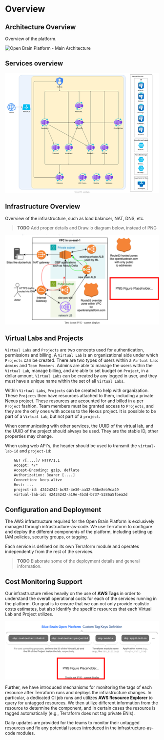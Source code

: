 # Overview

## Architecture Overview

Overview of the platform.

![Open Brain Platform - Main Architecture](resources/1_main.drawio.svg)

## Services overview

![Open Brain Platform - Services](resources/4_services.drawio.svg)


## Infrastructure Overview

Overview of the infrastructure, such as load balancer, NAT, DNS, etc.

> **TODO**
> Add proper details and Draw.io diagram below, instead of PNG

![Open Brain Platform - Infrastructure](resources/2_infrastructure.drawio.svg)


## Virtual Labs and Projects

`Virtual Labs` and `Projects` are two concepts used for authentication, permissions and billing.
A `Virtual Lab` is an organizational aide under which `Projects` can be created.
There are two types of users within a `Virtual Lab`: `Admins` and `Team Members`.
Admins are able to manage the users within the `Virtual Lab`, manage billing, and are able to set budget on `Project`, in a dollar amount.
`Virtual Labs` can be created by any logged in user, and they must have a unique name within the set of all `Virtual Labs`.

Within `Virtual Labs`, `Projects` can be created to help with organization.
These `Projects` then have resources attached to them, including a private Nexus project.
These resources are accounted for and billed in a per `Project` fashion.
Team members must be granted access to `Projects`, and they are the only ones with access to the Nexus project.
It is possible to be part of a `Virtual Lab`, but not part of a `project`.

When communicating with other services, the UUID of the virtual lab, and the UUID of the project should always be used.
They are the stable ID, other properties may change.

When using web API's, the header should be used to transmit the `virtual-lab-id` and `project-id`:
```
    GET /[....]/ HTTP/1.1
    Accept: */*
    Accept-Encoding: gzip, deflate
    Authorization: Bearer [....]
    Connection: keep-alive
    Host: ...
    project-id: 42424242-bc92-4e30-aa32-63be8eb9ca49
    virtual-lab-id: 42424242-a19e-4b3d-b737-5286a5fbea2d
```

## Configuration and Deployment
The AWS infrastructure required for the Open Brain Platform is exclusively managed through infrastructure-as-code. We use Terraform to configure and deploy the different components of the platform, including setting up IAM policies, security groups, or tagging.

Each service is defined on its own Terraform module and operates independently from the rest of the services.

> **TODO**
> Elaborate some of the deployment details and general information.

## Cost Monitoring Support
Our infrastructure relies heavily on the use of **AWS Tags** in order to understand the overall operational costs for each of the services running in the platform. Our goal is to ensure that we can not only provide realistic costs estimates, but also identify the specific resources that each Virtual Lab and Project utilizes.

![Open Brain Platform - Main Architecture](resources/3_costmonitoring_tags.drawio.svg)

Further, we have introduced mechanisms for monitoring the tags of each resource after Terraform runs and deploys the infrastructure changes. In particular, a dedicated CI job runs and utilizes **AWS Resource Explorer** to query for untagged resources. We then utilize different information from the resource to determine the component, and in certain cases the resource is tagged automatically (e.g., Terraform does not tag private ENIs).

Daily updates are provided for the teams to monitor their untagged resources and fix any potential issues introduced in the infrastructure-as-code modules.

